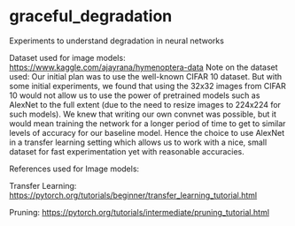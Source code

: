 # graceful_degradation
Experiments to understand degradation in neural networks 

Dataset used for image models: https://www.kaggle.com/ajayrana/hymenoptera-data 
Note on the dataset used: Our initial plan was to use the well-known CIFAR 10 dataset. But with some initial experiments, we found that using the 32x32 images from CIFAR 10 would not allow us to use the power of pretrained models such as AlexNet to the full extent (due to the need to resize images to 224x224 for such models). We knew that writing our own convnet was possible, but it would mean training the network for a longer period of time to get to similar levels of accuracy for our baseline model. Hence the choice to use AlexNet in a transfer learning setting which allows us to work with a nice, small dataset for fast experimentation yet with reasonable accuracies. 

References used for Image models:

Transfer Learning: https://pytorch.org/tutorials/beginner/transfer_learning_tutorial.html 

Pruning: https://pytorch.org/tutorials/intermediate/pruning_tutorial.html 

